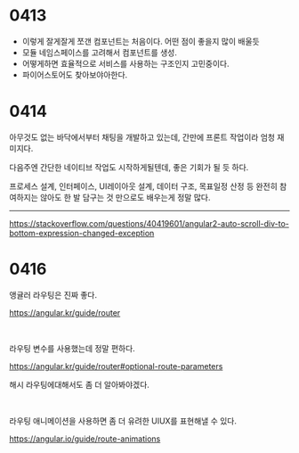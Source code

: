 # 0413



- 이렇게 잘게잘게 쪼갠 컴포넌트는 처음이다.
  어떤 점이 좋을지 많이 배울듯
- 모듈 네임스페이스를 고려해서 컴포넌트를 생성.
- 어떻게하면 효율적으로 서비스를 사용하는 구조인지 고민중이다.
- 파이어스토어도 찾아보야아한다.



# 0414

아무것도 없는 바닥에서부터 채팅을 개발하고 있는데, 간만에 프론트 작업이라 엄청 재미지다.

다음주엔 간단한 네이티브 작업도 시작하게될텐데, 좋은 기회가 될 듯 하다.

프로세스 설계, 인터페이스, UI레이아웃 설계, 데이터 구조, 목표일정 산정 등 완전히 참여하지는 않아도 한 발 담구는 것 만으로도 배우는게 정말 많다.



---

https://stackoverflow.com/questions/40419601/angular2-auto-scroll-div-to-bottom-expression-changed-exception



# 0416

앵귤러 라우팅은 진짜 좋다.

https://angular.kr/guide/router

<br>

라우팅 변수를 사용했는데 정말 편하다.

https://angular.kr/guide/router#optional-route-parameters

해시 라우팅에대해서도 좀 더 알아봐야겠다.

<br>

라우팅 애니메이션을 사용하면 좀 더 유려한 UIUX를 표현해낼 수 있다.

https://angular.io/guide/route-animations